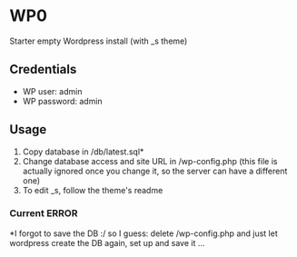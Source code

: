 # WP0
Starter empty Wordpress install (with _s theme)

## Credentials
- WP user: admin
- WP password: admin

## Usage
1. Copy database in /db/latest.sql*
2. Change database access and site URL in /wp-config.php (this file is actually ignored once you change it, so the server can have a different one)
3. To edit _s, follow the theme's readme

### Current ERROR
*I forgot to save the DB :/ so I guess: delete /wp-config.php and just let wordpress create the DB again, set up and save it ...

